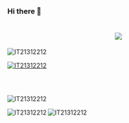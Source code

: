 ### Hi there 👋

<h1 align="center">
  <a href="https://git.io/typing-svg">
    <img src="https://readme-typing-svg.herokuapp.com/?lines=WELCOME+TO+MY+PROFILE+🤝;&center=true&size=30">
  </a>
</h1>


<p align="left"> <img src="https://komarev.com/ghpvc/?username=IT21312212&label=Profile%20views&color=0e75b6&style=flat" alt="IT21312212" /> </p>

<p align="left"> <a href="https://github.com/ryo-ma/github-profile-trophy"><img src="https://github-profile-trophy.vercel.app/?username=IT21312212" alt="IT21312212" /></a> </p>

<p align="left"> <a href="https://twitter.com/" target="blank"><img src="https://img.shields.io/twitter/follow/?logo=twitter&style=for-the-badge" alt="" /></a> </p><br>

<p>&nbsp;<img align="left" src="https://github-readme-stats.vercel.app/api?username=IT21312212&show_icons=true&locale=en" alt="IT21312212" /></p>

<p><img align="left" src="https://github-readme-stats.vercel.app/api/top-langs?username=IT21312212&show_icons=true&locale=en&layout=compact" alt="IT21312212" /></p>

<p><img align="center" src="https://github-readme-streak-stats.herokuapp.com/?user=IT21312212&" alt="IT21312212" /></p>
